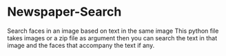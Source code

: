 # Newspaper-Search
Search faces in an image based on text in the same image
This python file takes images or a zip file as argument then you can search the text in that image and the faces that accompany the text if any.
